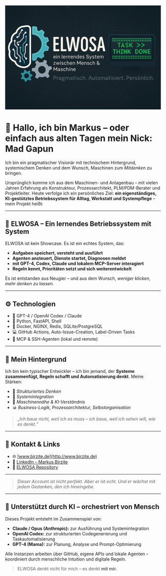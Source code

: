 ![ELWOSA Banner](https://raw.githubusercontent.com/MadGapun/MadGapun/main/banner_elwosa.png)


# 👋 Hallo, ich bin Markus – oder einfach aus alten Tagen mein Nick: Mad Gapun

Ich bin ein pragmatischer Visionär mit technischem Hintergrund, systemischem Denken und dem Wunsch, Maschinen zum *Mitdenken* zu bringen.

Ursprünglich komme ich aus dem Maschinen- und Anlagenbau – mit vielen Jahren Erfahrung als Konstrukteur, Prozessarchitekt, PLM/PDM-Berater und Projektleiter. Heute verfolge ich ein persönliches Ziel: **ein eigenständiges, KI-gestütztes Betriebssystem für Alltag, Werkstatt und Systempflege** – mein Projekt heißt:

---

## 🧠 ELWOSA – Ein lernendes Betriebssystem mit System

ELWOSA ist kein Showcase. Es ist ein echtes System, das:

- **Aufgaben speichert, versteht und ausführt**
- **Agenten ansteuert, Dienste startet, Diagnosen meldet**
- **mit GPT-4, Codex, Claude und lokalem MCP-Server interagiert**
- **Regeln kennt, Prioritäten setzt und sich weiterentwickelt**

Es ist entstanden aus Neugier – und aus dem Wunsch, *weniger klicken, mehr denken zu lassen*.

---

## ⚙️ Technologien

- 🧠 GPT-4 / OpenAI Codex / Claude
- 🐍 Python, FastAPI, Shell
- 🐳 Docker, NGINX, Redis, SQLite/PostgreSQL
- 💻 GitHub Actions, Auto-Issue-Creation, Label-Driven Tasks
- 📡 MCP & SSH-Agenten (lokal und remote)

---

## 🧩 Mein Hintergrund

Ich bin kein typischer Entwickler – ich bin jemand, der **Systeme zusammenfügt, Regeln schafft und Automatisierung denkt**. Meine Stärken:

- 🌿 *Strukturiertes Denken*
- 🧩 *Systemintegration*
- 🤖 *Maschinennähe & KI-Verständnis*
- 📊 *Business-Logik, Prozessarchitektur, Selbstorganisation*

> _„Ich baue nicht, weil ich es muss – ich baue, weil ich sehen will, wie es denkt.“_

---

## 🔗 Kontakt & Links

- 🌐 [www.birzite.de](http://www.birzite.de)
- 💼 [LinkedIn – Markus Birzite](https://www.linkedin.com/in/markus-birzite-74)
- 📂 [ELWOSA Repository](https://github.com/MadGapun/ELWOSA)

---

> _Dieser Account ist nicht perfekt. Aber er ist echt. Und er wächst mit jedem Gedanken, den ich hineingebe._

---

## 🤖 Unterstützt durch KI – orchestriert von Mensch

Dieses Projekt entsteht im Zusammenspiel von:
- **Claude / Opus (Anthropic):** zur Ausführung und Systemintegration
- **OpenAI Codex:** zur strukturierten Codegenerierung und Taskautomatisierung
- **GPT-4 (Mama):** zur Planung, Analyse und Prompt-Optimierung

Alle Instanzen arbeiten über GitHub, eigene APIs und lokale Agenten – koordiniert durch menschliche Intuition und digitale Regeln.

> ELWOSA denkt nicht für mich – es denkt **mit mir.**


